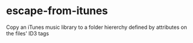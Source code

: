 # escape-from-itunes

Copy an iTunes music library to a folder hiererchy defined by attributes on the
files' ID3 tags
